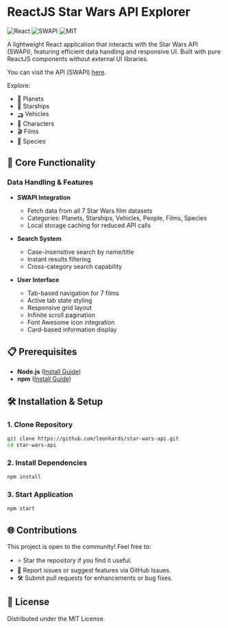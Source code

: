 # ReactJS Star Wars API Explorer

![React](https://img.shields.io/badge/React-18.2-blue?logo=react)
![SWAPI](https://img.shields.io/badge/Data-SWAPI-orange)
![MIT](https://img.shields.io/badge/License-MIT-green)

A lightweight React application that interacts with the Star Wars API (SWAPI), featuring efficient data handling and responsive UI. Built with pure ReactJS components without external UI libraries.

You can visit the API (SWAPI) [here](https://www.swapi.co).

Explore:

- 🌌 Planets
- 🚀 Starships
- 🛺 Vehicles 
- 👥 Characters
- 🎬 Films
- 🧬 Species

## 🚀 Core Functionality

### Data Handling & Features

- **SWAPI Integration**
  - Fetch data from all 7 Star Wars film datasets
  - Categories: Planets, Starships, Vehicles, People, Films, Species
  - Local storage caching for reduced API calls

- **Search System**
  - Case-insensitive search by name/title
  - Instant results filtering
  - Cross-category search capability

- **User Interface**
  - Tab-based navigation for 7 films
  - Active tab state styling
  - Responsive grid layout
  - Infinite scroll pagination
  - Font Awesome icon integration
  - Card-based information display

## 📋 Prerequisites

- **Node.js** (<a href="https://nodejs.org/">Install Guide</a>)
- **npm** (<a href="https://www.npmjs.com/get-npm">Install Guide</a>)

## 🛠️ Installation & Setup

### 1. Clone Repository

```bash
git clone https://github.com/leonhards/star-wars-api.git
cd star-wars-api
```

### 2. Install Dependencies

```sh
npm install
```

### 3. Start Application

```sh
npm start
```

## 🌐 Contributions

This project is open to the community! Feel free to:

- ⭐ Star the repository if you find it useful.
- 🐛 Report issues or suggest features via GitHub Issues.
- 🛠️ Submit pull requests for enhancements or bug fixes.

## 📜 License

Distributed under the MIT License.
